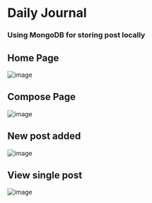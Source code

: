 # Daily Journal
### Using MongoDB for storing post locally
## Home Page
![image](https://user-images.githubusercontent.com/68057853/178140087-355d0d48-c600-44db-a1dd-9e073c5e226f.png)
## Compose Page
![image](https://user-images.githubusercontent.com/68057853/178140280-e9b4cb1f-e952-4429-b5b4-4f998ad33b1a.png)
## New post added
![image](https://user-images.githubusercontent.com/68057853/178140324-b640d2b9-6a6f-47fa-80bc-f44932bd345e.png)
## View single post
![image](https://user-images.githubusercontent.com/68057853/178140362-7359ae9b-c85f-4145-94c5-2d76f05706a6.png)

